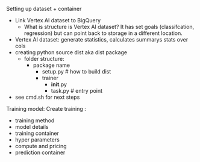 Setting up dataset + container

- Link Vertex AI dataset to BigQuery
  - What is structure is Vertex AI dataset? It has set goals (classifcation, regression) but can point back to storage in a different location.
- Vertex AI dataset: generate statistics, calculates summarys stats over cols
- creating python source dist aka dist package
  - folder structure:
    - package name
      - setup.py # how to build dist
      - trainer
        - **init**.py
        - task.py # entry point
- see cmd.sh for next steps

Training model:
Create training :

- training method
- model details
- training container
- hyper parameters
- compute and pricing
- prediction container
